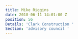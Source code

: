 ```yaml
---
title: Mike Riggins
date: 2018-06-11 14:01:00 Z
position: 56
Details: 'Clark Construction '
Section: 'advisory council '
---
```


